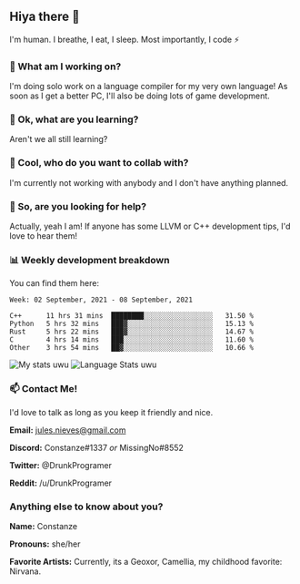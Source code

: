 ## Hiya there 👋

I'm human. I breathe, I eat, I sleep. Most importantly, I code ⚡️

### 🔭 What am I working on?

I'm doing solo work on a language compiler for my very own language! As soon as I get a better PC, I'll also be doing lots of game development.

### 🌱 Ok, what are you learning?

Aren't we all still learning?

### 👯 Cool, who do you want to collab with?

I'm currently not working with anybody and I don't have anything planned.

### 🤔 So, are you looking for help?

Actually, yeah I am! If anyone has some LLVM or C++ development tips, I'd love to hear them!

### 📊 Weekly development breakdown

You can find them here:

<!--START_SECTION:waka-->
```text
Week: 02 September, 2021 - 08 September, 2021

C++      11 hrs 31 mins  ████████░░░░░░░░░░░░░░░░░   31.50 % 
Python   5 hrs 32 mins   ███▓░░░░░░░░░░░░░░░░░░░░░   15.13 % 
Rust     5 hrs 22 mins   ███▓░░░░░░░░░░░░░░░░░░░░░   14.67 % 
C        4 hrs 14 mins   ███░░░░░░░░░░░░░░░░░░░░░░   11.60 % 
Other    3 hrs 54 mins   ██▓░░░░░░░░░░░░░░░░░░░░░░   10.66 % 
```
<!--END_SECTION:waka-->
<!-- ![Constanze's wakatime stats](https://github-readme-stats.vercel.app/api/wakatime?username=constanze) -->

![My stats uwu](https://github-readme-stats.vercel.app/api?username=cstanze&show_icons=true&theme=onedark)
![Language Stats uwu](https://github-readme-stats.vercel.app/api/top-langs/?username=cstanze&layout=compact&theme=onedark)

### 📫 Contact Me!

I'd love to talk as long as you keep it friendly and nice.

**Email:** jules.nieves@gmail.com

**Discord:** Constanze#1337 *or* MissingNo#8552

**Twitter:** @DrunkProgramer

**Reddit:** /u/DrunkProgramer

### Anything else to know about you?

**Name:** Constanze

**Pronouns:** she/her

**Favorite Artists:** Currently, its a Geoxor, Camellia, my childhood favorite: Nirvana.
